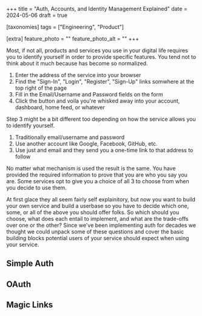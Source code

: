 +++
title = "Auth, Accounts, and Identity Management Explained"
date = 2024-05-06
draft = true

[taxonomies]
tags = ["Engineering", "Product"]

[extra]
feature_photo = ""
feature_photo_alt = ""
+++

Most, if not all, products and services you use in your digital life
requires you to identify yourself in order to provide specific features.
You tend not to think about it much because has become so normalized.

<!-- more -->

1. Enter the address of the service into your browser
2. Find the "Sign-In", "Login", "Register", "Sign-Up" links somwhere at
the top right of the page
3. Fill in the Email/Username and Password fields on the form
4. Click the button and voila you're whisked away into your account,
dashboard, home feed, or whatever

Step 3 might be a bit different too depending on how the service allows
you to identify yourself.

1. Traditionally email/username and password
2. Use another account like Google, Facebook, GitHub, etc.
3. Use just and email and they send you a one-time link to that address
to follow

No matter what mechanism is used the result is the same. You have
provided the required information to prove that you are who you say you
are. Some services opt to give you a choice of all 3 to choose from when
you decide to use them.

At first glace they all seem fairly self explainitory, but now you want
to build your own service and build a userbase so you have to decide
which one, some, or all of the above you should offer folks. So which
should you choose, what does each entail to implement, and what are the
trade-offs over one or the other? Since we've been implementing auth
for decades we thought we could unpack some of these questions and cover
the basic building blocks potential users of your service should expect
when using your service.

## Simple Auth

## OAuth

## Magic Links
